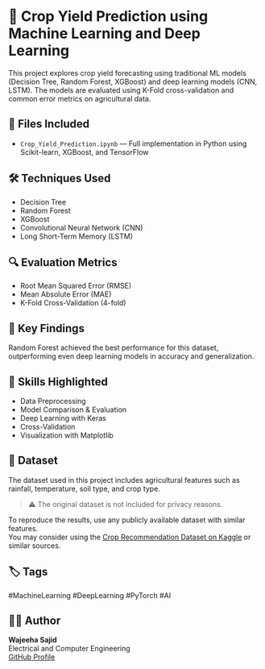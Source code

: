 # 🌾 Crop Yield Prediction using Machine Learning and Deep Learning

This project explores crop yield forecasting using traditional ML models (Decision Tree, Random Forest, XGBoost) and deep learning models (CNN, LSTM). The models are evaluated using K-Fold cross-validation and common error metrics on agricultural data.

## 📂 Files Included

- `Crop_Yield_Prediction.ipynb` — Full implementation in Python using Scikit-learn, XGBoost, and TensorFlow

## 🛠 Techniques Used

- Decision Tree  
- Random Forest  
- XGBoost  
- Convolutional Neural Network (CNN)  
- Long Short-Term Memory (LSTM)

## 🔍 Evaluation Metrics

- Root Mean Squared Error (RMSE)  
- Mean Absolute Error (MAE)  
- K-Fold Cross-Validation (4-fold)

## 🎯 Key Findings

Random Forest achieved the best performance for this dataset, outperforming even deep learning models in accuracy and generalization.

## 🧠 Skills Highlighted

- Data Preprocessing  
- Model Comparison & Evaluation  
- Deep Learning with Keras  
- Cross-Validation  
- Visualization with Matplotlib

## 📁 Dataset

The dataset used in this project includes agricultural features such as rainfall, temperature, soil type, and crop type.

> ⚠️ The original dataset is not included for privacy reasons.

To reproduce the results, use any publicly available dataset with similar features.  
You may consider using the [Crop Recommendation Dataset on Kaggle](https://www.kaggle.com/datasets/atharvaingle/crop-recommendation-dataset) or similar sources.

## 🏷️ Tags
#MachineLearning #DeepLearning #PyTorch  #AI

## 👩‍💻 Author

**Wajeeha Sajid**  
Electrical and Computer Engineering  
[GitHub Profile](https://github.com/wajeeha-sajid)

